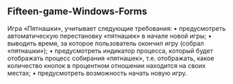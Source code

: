 ## Fifteen-game-Windows-Forms
Игра «Пятнашки», учитывает следующие требования: 
• предусмотреть автоматическую перестановку «пятнашек» в начале новой игры; 
• выводить время, за которое пользователь окончил игру (собрал «пятнашки»); 
• предусмотреть индикатор процесса, который будет отображать 
процесс собирания «пятнашек», т.е. отображать, какое количество 
кнопок в процентном отношении находится на своих местах;
• предусмотреть возможность начать новую игру.
